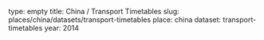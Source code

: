type: empty
title: China / Transport Timetables
slug: places/china/datasets/transport-timetables
place: china
dataset: transport-timetables
year: 2014
